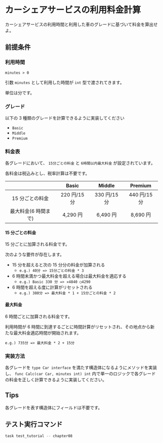 # カーシェアサービスの利用料金計算

カーシェアサービスの利用時間と利用した車のグレードに基づいて料金を算出せよ。

## 前提条件

### 利用時間

`minutes > 0`

引数 `minutes` として利用した時間が `int` 型で渡されてきます。

単位は分です。

### グレード

以下の 3 種類のグレードを計算できるように実装してください

- `Basic`
- `Middle`
- `Premium`

### 料金表

各グレードにおいて、 `15分ごとの料金` と `6時間以内最大料金` が設定されています。

各料金は税込みとし、税率計算は不要です。

|                      |    Basic     |    Middle    |   Premium    |
| :------------------: | :----------: | :----------: | :----------: |
|   15 分ごとの料金    | 220 円/15 分 | 330 円/15 分 | 440 円/15 分 |
| 最大料金(6 時間まで) |   4,290 円   |   6,490 円   |   8,690 円   |

#### 15 分ごとの料金

15 分ごとに加算される料金です。

次のような要件が存在します。

- 15 分を超えると次の 15 分分の料金が加算される
  - `e.g.) 40分 => 15分ごとの料金 * 3`
- 6 時間未満かつ最大料金を超える場合は最大料金を適応する
  - `e.g.) Basic 330 分 => ✕4840 ◯4290`
- 6 時間を超える度に計算がリセットされる
  - `e.g.) 380分 => 最大料金 * 1 + 15分ごとの料金 * 2`

#### 最大料金

6 時間ごとに加算される料金です。

利用時間が 6 時間に到達するごとに時間計算がリセットされ、その地点から新たな最大料金適応時間が開始されます。

`e.g.) 735分 => 最大料金 * 2 + 15分`

### 実装方法

各グレードを `type Car interface` を満たす構造体になるようにメソッドを実装し、 `func Calc(car Car, minutes int) int` 内で単一のロジックで各グレードの料金を正しく計算できるように実装してください。

## Tips

各グレードを表す構造体にフィールドは不要です。

## テスト実行コマンド

```bash
task test_tutorial -- chapter08
```
